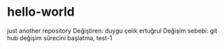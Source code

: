 # hello-world
just another repository
Değiştiren: duygu çelik ertuğrul
Değişim sebebi:  git hub değişim sürecini başlatma, test-1
